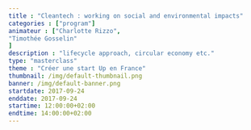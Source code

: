 ```yaml
---
title : "Cleantech : working on social and environmental impacts"
categories : ["program"]
animateur : ["Charlotte Rizzo",
"Timothée Gosselin"
]
description : "lifecycle approach, circular economy etc."
type: "masterclass"
theme : "Créer une start Up en France"
thumbnail: /img/default-thumbnail.png
banner: /img/default-banner.png
startdate: 2017-09-24
enddate: 2017-09-24
startime: 12:00:00+02:00
endtime: 14:00:00+02:00
---
```

